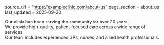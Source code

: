 source_url = "https://exampleclinic.com/about-us"
page_section = about_us
last_updated = 2025-09-30

Our clinic has been serving the community for over 20 years.  
We provide high-quality, patient-focused care across a wide range of services.  
Our team includes experienced GPs, nurses, and allied health professionals.
